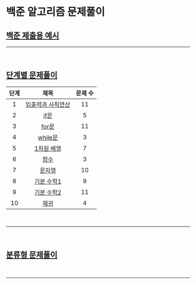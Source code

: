# 백준 알고리즘 문제풀이

## [백준 제출용 예시](https://github.com/O-h-y-o/TIL/blob/master/baekJoon/algoEx.js)

<hr/><br/>

## [단계별 문제풀이](https://github.com/O-h-y-o/TIL/tree/master/baekJoon/단계별%20문제)

| 단계 |                                                    제목                                                    | 문제 수 |
| :--: | :--------------------------------------------------------------------------------------------------------: | :-----: |
|  1   | [입출력과 사칙연산](https://github.com/O-h-y-o/TIL/tree/master/baekJoon/단계별%20문제/입출력과%20사칙연산) |   11    |
|  2   |               [if문](https://github.com/O-h-y-o/TIL/tree/master/baekJoon/단계별%20문제/if문)               |    5    |
|  3   |                                                 [for문]()                                                  |   11    |
|  4   |                                                [while문]()                                                 |    3    |
|  5   |                                               [1차원 배열]()                                               |    7    |
|  6   |                                                  [함수]()                                                  |    3    |
|  7   |                                                 [문자열]()                                                 |   10    |
|  8   |                                               [기본 수학1]()                                               |    9    |
|  9   |                                               [기본 수학2]()                                               |   11    |
|  10  |                                                  [재귀]()                                                  |    4    |

<br/><hr/><br/>

## [분류형 문제풀이](https://github.com/O-h-y-o/TIL/tree/master/baekJoon)

<br/><hr/><br/>
